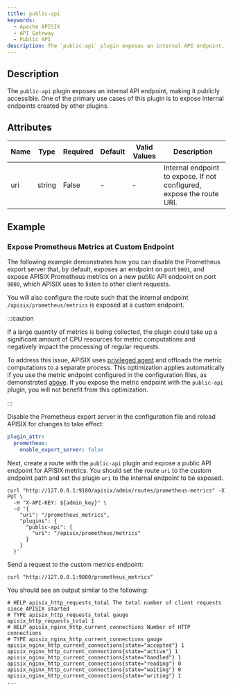 ```yaml
---
title: public-api
keywords:
  - Apache APISIX
  - API Gateway
  - Public API
description: The `public-api` plugin exposes an internal API endpoint, making it publicly accessible. One of the primary use cases of this plugin is to expose internal endpoints created by other plugins.
---
```


<!--
#
# Licensed to the Apache Software Foundation (ASF) under one or more
# contributor license agreements.  See the NOTICE file distributed with
# this work for additional information regarding copyright ownership.
# The ASF licenses this file to You under the Apache License, Version 2.0
# (the "License"); you may not use this file except in compliance with
# the License.  You may obtain a copy of the License at
#
#     http://www.apache.org/licenses/LICENSE-2.0
#
# Unless required by applicable law or agreed to in writing, software
# distributed under the License is distributed on an "AS IS" BASIS,
# WITHOUT WARRANTIES OR CONDITIONS OF ANY KIND, either express or implied.
# See the License for the specific language governing permissions and
# limitations under the License.
#
-->

<head>
  <link rel="canonical" href="https://docs.api7.ai/hub/public-api" />
</head>

## Description

The `public-api` plugin exposes an internal API endpoint, making it publicly accessible. One of the primary use cases of this plugin is to expose internal endpoints created by other plugins.

## Attributes

| Name    | Type      | Required | Default | Valid Values | Description |
|---------|-----------|----------|---------|--------------|-------------|
| uri     | string    | False    | -       | -            | Internal endpoint to expose. If not configured, expose the route URI. |

## Example

### Expose Prometheus Metrics at Custom Endpoint

The following example demonstrates how you can disable the Prometheus export server that, by default, exposes an endpoint on port `9091`, and expose APISIX Prometheus metrics on a new public API endpoint on port `9080`, which APISIX uses to listen to other client requests.

You will also configure the route such that the internal endpoint `/apisix/prometheus/metrics` is exposed at a custom endpoint.

:::caution

If a large quantity of metrics is being collected, the plugin could take up a significant amount of CPU resources for metric computations and negatively impact the processing of regular requests.

To address this issue, APISIX uses [privileged agent](https://github.com/openresty/lua-resty-core/blob/master/lib/ngx/process.md#enable_privileged_agent) and offloads the metric computations to a separate process. This optimization applies automatically if you use the metric endpoint configured in the configuration files, as demonstrated [above](#get-apisix-metrics). If you expose the metric endpoint with the `public-api` plugin, you will not benefit from this optimization.

:::

Disable the Prometheus export server in the configuration file and reload APISIX for changes to take effect:

```yaml title="conf/config.yaml"
plugin_attr:
  prometheus:
    enable_export_server: false
```

Next, create a route with the `public-api` plugin and expose a public API endpoint for APISIX metrics. You should set the route `uri` to the custom endpoint path and set the plugin `uri` to the internal endpoint to be exposed.

```shell
curl "http://127.0.0.1:9180/apisix/admin/routes/prometheus-metrics" -X PUT \
  -H "X-API-KEY: ${admin_key}" \
  -d '{
    "uri": "/prometheus_metrics",
    "plugins": {
      "public-api": {
        "uri": "/apisix/prometheus/metrics"
      }
    }
  }'
```

Send a request to the custom metrics endpoint:

```shell
curl "http://127.0.0.1:9080/prometheus_metrics"
```

You should see an output similar to the following:

```text
# HELP apisix_http_requests_total The total number of client requests since APISIX started
# TYPE apisix_http_requests_total gauge
apisix_http_requests_total 1
# HELP apisix_nginx_http_current_connections Number of HTTP connections
# TYPE apisix_nginx_http_current_connections gauge
apisix_nginx_http_current_connections{state="accepted"} 1
apisix_nginx_http_current_connections{state="active"} 1
apisix_nginx_http_current_connections{state="handled"} 1
apisix_nginx_http_current_connections{state="reading"} 0
apisix_nginx_http_current_connections{state="waiting"} 0
apisix_nginx_http_current_connections{state="writing"} 1
...
```
